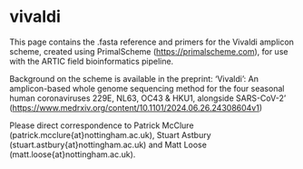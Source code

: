 # vivaldi
This page contains the .fasta reference and primers for the Vivaldi amplicon scheme, created using PrimalScheme (https://primalscheme.com), for use with the ARTIC field bioinformatics pipeline.

Background on the scheme is available in the preprint: ‘Vivaldi’: An amplicon-based whole genome sequencing method for the four seasonal human coronaviruses 229E, NL63, OC43 & HKU1, alongside SARS-CoV-2’ (https://www.medrxiv.org/content/10.1101/2024.06.26.24308604v1)

Please direct correspondence to Patrick McClure (patrick.mcclure{at}nottingham.ac.uk), Stuart Astbury (stuart.astbury{at}nottingham.ac.uk) and Matt Loose (matt.loose{at}nottingham.ac.uk).
